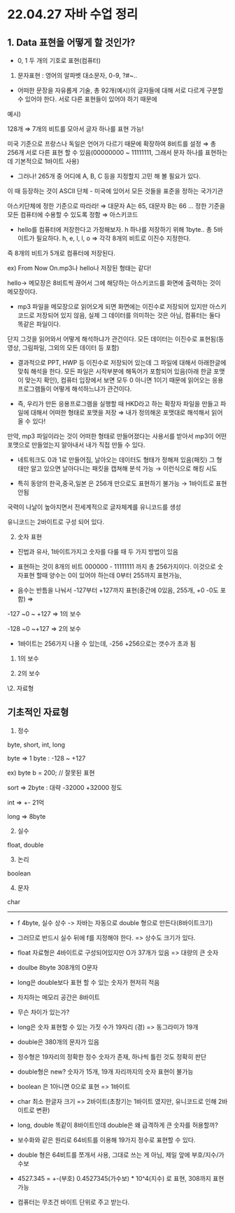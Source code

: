 # 22.04.27 자바 수업 정리

## 1. Data 표현을 어떻게 할 것인가?

- 0, 1 두 개의 기호로 표현(컴퓨터)

1. 문자표현 : 영어의 알파벳 대소문자, 0-9, ?#~..

- 어떠한 문장을 자유롭게 기술, 총 92개(예시)의 글자들에 대해 서로 다르게 구분할 수 있어야 한다. 서로 다른 표현들이 있어야 하기 때문에

예시)

128개 ⇒ 7개의 비트를 모아서 글자 하나를 표현 가능!

미국 기준으로 프랑스나 독일은 언어가 다르기 때문에 확장하여 8비트를 설정 ⇒ 총 256개 서로 다른 표현 할 수 있음(00000000 ~ 11111111, 그래서 문자 하나를 표현하는데 기본적으로 1바이트 사용)

- 그러나! 265개 중 어디에 A, B, C 등을 지정할지 고민 해 볼 필요가 있다.

이 때 등장하는 것이 ASCII 단체 - 미국에 있어서 모든 것들을 표준을 정하는 국가기관

아스키단체에 정한 기준으로 따라라! ⇒ 대문자 A는 65, 대문자 B는 66 ... 정한 기준을 모든 컴퓨터에 수용할 수 있도록 정함 ⇒ 아스키코드

- hello를 컴퓨터에 저장한다고 가정해보자. h 하나를 저장하기 위해 1byte.. 총 5바이트가 필요하다. h, e, l, l, o ⇒ 각각 8개의 비트로 이진수 지정한다.

즉 8개의 비트가 5개로 컴퓨터에 저장된다.

ex) From Now On.mp3나 hello나 저장된 형태는 같다!

hello→ 메모장은 8비트씩 끊어서 그에 해당하는 아스키코드를 화면에 출력하는 것이 메모장이다.

- mp3 파일을 메모장으로 읽어오게 되면 화면에는 이진수로 저장되어 있지만 아스키코드로 저장되어 있지 않음, 실제 그 데이터를 의미하는 것은 아님, 컴퓨터는 둘다 똑같은 파일이다.

단지 그것을 읽어와서 어떻게 해석하냐가 관건이다. 모든 데이터는 이진수로 표현됨(동영상, 그림파일, 그외의 모든 데이터 등 포함)

- 결과적으로 PPT, HWP 등 이진수로 저장되어 있는데 그 파일에 대해서 아래한글에 맞춰 해석을 한다. 모든 파일은 시작부분에 해독어가 포함되어 있음(아래 한글 포맷이 맞는지 확인), 컴퓨터 입장에서 보면 모두 0 아니면 1이기 때문에 읽어오는 응용프로그램들이 어떻게 해석하느냐가 관건이다.

- 즉, 우리가 만든 응용프로그램을 실행할 때 HKD라고 하는 확장자 파일을 만들고 파일에 대해서 어떠한 형태로 포맷을 저장 ⇒ 내가 정의해온 포맷대로 해석해서 읽어 올 수 있다!

만약, mp3 파일이라는 것이 어떠한 형태로 만들어졌다는 사용서를 받아서 mp3이 어떤 포맷으로 만들었는지 알아내서 내가 직접 만들 수 있다.

- 네트워크도 0과 1로 만들어짐, 날아오는 데이터도 형태가 정해져 있음(패킷) 그 형태만 알고 있으면 날아다니는 패킷을 캡쳐해 분석 가능 → 이런식으로 해킹 시도

- 특히 동양의 한국,중국,일본 은 256개 만으로도 표현하기 불가능 → 1바이트로 표현안됨

국력이 나날이 높아지면서 전세계적으로 글자체계를 유니코드를 생성

유니코드는 2바이트로 구성 되어 있다.

2.  숫자 표현

- 진법과 유사, 1바이트가지고 숫자를 다룰 때 두 가지 방법이 있음

- 표현하는 것이 8개의 비트 000000 - 11111111 까지 총 256가지이다. 이것으로 숫자표현 할때 양수는 0이 있어야 하는데 0부터 255까지 표현가능,

- 음수는 반틈을 나눠서 -127부터 +127까지 표현(중간에 0있음, 255개, +0 -0도 포함) ⇒

-127 ~0 ~ +127 ⇒ 1의 보수

-128 ~0 ~+127 ⇒ 2의 보수

- 1바이트는 256가지 나올 수 있는데, -256 +256으로는 갯수가 초과 됨

1. 1의 보수

2. 2의 보수

\2. 자료형

## 기초적인 자료형

1. 정수

byte, short, int, long

byte ⇒ 1 byte : -128 ~ +127

ex) byte b = 200; // 잘못된 표현

sort ⇒ 2byte : 대략 -32000 +32000 정도

int ⇒ +- 21억

long ⇒ 8byte

2. 실수

float, double

3. 논리

boolean

4. 문자

char

---

- f 4byte, 실수 상수 -> 자바는 자동으로 double 형으로 만든다(8바이트크기)

- 그러므로 반드시 실수 뒤에 f를 지정해야 한다. => 상수도 크기가 있다.

- float 자료형은 4바이트로 구성되어있지만 O가 37개가 있음 => 대량의 큰 숫자

- doulbe 8byte 308개의 O문자

- long은 double보다 표현 할 수 있는 숫자가 현저히 적음

- 차지하는 메모리 공간은 8바이트

- 무슨 차이가 있는가?

- long은 숫자 표현할 수 있는 가짓 수가 19자리 (경) => 동그라미가 19개

- double은 380개의 문자가 있음

- 정수형은 19자리의 정확한 정수 숫자가 존재, 하나씩 틀린 것도 정확히 판단

- double형은 new? 숫자가 15개, 19개 자리까지의 숫자 표현이 불가능

- boolean 은 1아니면 0으로 표현 => 1바이트

- char 최소 한글자 크기 => 2바이트(초창기는 1바이트 였지만, 유니코드로 인해 2바이트로 변환)

- long, double 똑같이 8바이트인데 double은 왜 급격하게 큰 숫자를 허용할까?

- 보수화와 같은 원리로 64비트를 이용해 19가지 정수로 표현할 수 있다.

- double 형은 64비트를 쪼개서 사용, 그대로 쓰는 게 아님, 제일 앞에 부호/지수/가수보

- 4527.345 = +-(부호) 0.4527345(가수보) \* 10^4(지수) 로 표현, 308까지 표현 가능

- 컴퓨터는 무조건 바이트 단위로 주고 받는다.
